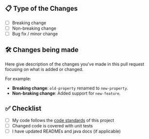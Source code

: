 ## 📋 Type of the Changes

- [ ] Breaking change
- [ ] Non-breaking change
- [ ] Bug fix / minor change

## 🛠 Changes being made

Here give description of the changes you've made in this pull request focusing on what is added or changed. 

For example:

* **Breaking change**: `old-property` renamed to `new-property`.
* **Non-braking change**: Added support for `new-feature`.

## ✅ Checklist

- [ ] My code follows the [code standards](https://github.com/streamx-dev/streamx/blob/main/CONTRIBUTING.md) of this project
- [ ] Changed code is covered with unit tests
- [ ] I have updated READMEs and java docs (if applicable)
